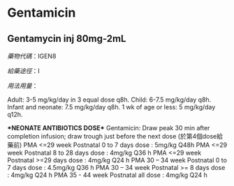 # Gentamicin

## Gentamycin inj 80mg-2mL

_藥物代碼_：IGEN8

_給藥途徑_：I

_用法用量_：

Adult: 3-5 mg/kg/day in 3 equal dose q8h. Child: 6-7.5 mg/kg/day q8h. Infant and neonate: 7.5 mg/kg/day q8h. 1 wk of age or less: 5 mg/kg/day q12h.

**\***NEONATE ANTIBIOTICS DOSE**\*** Gentamicin: Draw peak 30 min after completion infusion; draw trough just before the next dose \(於第4個dose給藥前\) PMA &lt;=29 week Postnatal 0 to 7 days dose : 5mg/kg Q48h PMA &lt;=29 week Postnatal 8 to 28 days dose : 4mg/kg Q36 h PMA &lt;=29 week Postnatal &gt;=29 days dose : 4mg/kg Q24 h PMA 30 – 34 week Postnatal 0 to 7 days dose : 4.5mg/kg Q36 h PMA 30 – 34 week Postnatal &gt;= 8 days dose : 4mg/kg Q24 h PMA 35 - 44 week Postnatal all dose : 4mg/kg Q24 h

